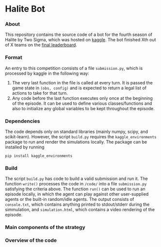 # Halite Bot

### About
This repository contains the source code of a bot for the fourth season of Halite by Two Sigma, which was hosted on [kaggle](https://www.kaggle.com/c/halite). The bot finished Xth out of X teams on the [final leaderboard](https://www.kaggle.com/c/halite/leaderboard).


### Format
An entry to this competition consists of a file `submission.py`, which is processed by kaggle in the following way:
1. The very last function in the file is called at every turn. It is passed the game state in `(obs, config)` and is expected to return a legal list of actions to take for that turn.
2. Any code before the last function executes only once at the beginning of the episode. It can be used to define various classes/functions and also to initialize any global variables to be kept throughout the episode.


### Dependencies
The code depends only on standard libraries (mainly numpy, scipy, and scikit-learn). However, the script `build.py` requires the `kaggle_environments` package to run and render the simulations locally. The package can be installed by running

`pip install kaggle_environments`


### Build
The script `build.py` has code to build a valid submission and run it. The function `write()` processes the code in `/code/` into a file `submission.py` satisfying the criteria above. The function `run()` can be used to run an episode locally, in which the agent can play against other user-supplied agents or the built-in random/idle agents. The output consists of `console.txt`, which contains anything printed to stdout/stderr during the simmulation, and `simulation.html`, which contains a video rendering of the episode.


### Main components of the strategy


### Overview of the code
